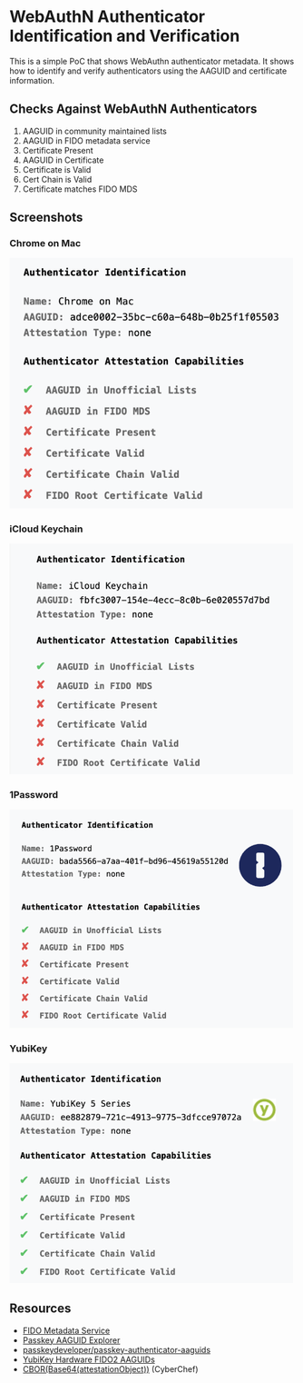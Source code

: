 # WebAuthN Authenticator Identification and Verification

This is a simple PoC that shows WebAuthn authenticator metadata.
It shows how to identify and verify authenticators using the AAGUID
and certificate information.

## Checks Against WebAuthN Authenticators

1. AAGUID in community maintained lists
2. AAGUID in FIDO metadata service
3. Certificate Present
4. AAGUID in Certificate
5. Certificate is Valid
6. Cert Chain is Valid
7. Certificate matches FIDO MDS

## Screenshots

### Chrome on Mac
<img src="./screenshots/webauthn-chrome-mac.png" width="500" alt="Chrome">

### iCloud Keychain
<img src="./screenshots/webauthn-icloud-keychain.png" width="500" alt="iCloud Keychain">

### 1Password
<img src="./screenshots/webauthn-1password.png" width="500" alt="1Password">

### YubiKey
<img src="./screenshots/webauthn-yubikey5.png" width="500" alt="YubiKey">

## Resources

- [FIDO Metadata Service](https://fidoalliance.org/metadata/)
- [Passkey AAGUID Explorer](https://passkeydeveloper.github.io/passkey-authenticator-aaguids/explorer/?combined)
- [passkeydeveloper/passkey-authenticator-aaguids](https://github.com/passkeydeveloper/passkey-authenticator-aaguids)
- [YubiKey Hardware FIDO2 AAGUIDs](https://support.yubico.com/hc/en-us/articles/360016648959-YubiKey-Hardware-FIDO2-AAGUIDs)
- [CBOR(Base64(attestationObject))](https://gchq.github.io/CyberChef/#recipe=From_Base64('A-Za-z0-9-_',true,false)CBOR_Decode()) (CyberChef)